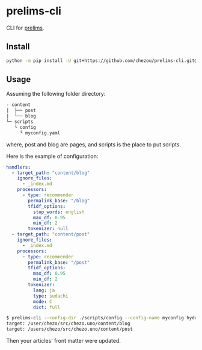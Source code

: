 # prelims-cli

CLI for [prelims](https://github.com/takuti/prelims).

## Install

```sh
python -m pip install -U git+https://github.com/chezou/prelims-cli.git@main#egg=prelims-cli[ja]
```

## Usage

Assuming the following folder directory:

```sh
- content
|  ├── post
|  └── blog
└─ scripts
   └ config
     └ myconfig.yaml
```

where, post and blog are pages, and scripts is the place to put scripts.

Here is the example of configuration:

```myconfig.yaml
handlers:
  - target_path: "content/blog"
    ignore_files:
      - _index.md
    processors:
      - type: recommender
        permalink_base: "/blog"
        tfidf_options:
          stop_words: english
          max_df: 0.95
          min_df: 2
        tokenizer: null
  - target_path: "content/post"
    ignore_files:
      - _index.md
    processors:
      - type: recommender
        permalink_base: "/post"
        tfidf_options:
          max_df: 0.95
          min_df: 2
        tokenizer:
          lang: ja
          type: sudachi
          mode: C
          dict: full
```

```sh
$ prelims-cli --config-dir ./scripts/config --config-name myconfig hydra.run.dir=. hydra.output_subdir=null hydra/job_logging=disabled hydra/hydra_logging=disabled
target: /user/chezo/src/chezo.uno/content/blog
target: /users/chezo/src/chezo.uno/content/post
```

Then your articles' front matter were updated.
